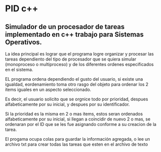 # PID c++
## Simulador de un procesador de tareas implementado en c++ trabajo para Sistemas Operativos.
La idea principal es lograr que el programa logre organizar y procesar las tareas dependiento  del tipo de procesador que se quiera simular (monoproceso o multiproceso) y de los diferentes ordenes especificados en el sistema.

EL programa ordena dependiendo el gusto del usuario, si existe una igualdad, eordenamiento toma otro rasgo del objeto para ordenar los 2 items iguales en un aspecto seleccionado.

Es decir, el usuario solicito que se orgnice todo por prioridad, despues alfabeticamente por su inicial, y despues por su identificador.

Si la prioridad es la misma en 2 o mas items, estos seran ordenados alfabeticamente por su inicial, si llegan a coincidir de nuevo 2 o mas, se ordenaran por el ID que se les fue asignando conforme a su creacion de la tarea.

El progama ocupa colas para guardar la información agregada, o lee un archivo txt para crear todas las tareas que esten en el archivo de texto

